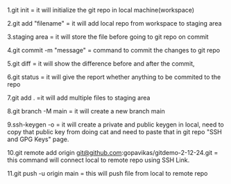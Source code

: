 1.git init = it will initialize the git repo in local machine(workspace)

2.git add "filename" = it will add local repo from workspace to staging area

3.staging area = it will store the file before going to git repo on commit

4.git commit -m "message" = command to commit the changes to git repo

5.git diff = it will show the difference before and after the commit, 

6.git status = it will give the report whether anything to be commited to the repo

7.git add . =it will add multiple files to staging area

8.git branch -M main = it will create a new branch main

9.ssh-keygen -o = it will create a private and public keygen in local, need to copy that public key from doing cat and need to paste that in git repo "SSH and GPG Keys" page.

10.git remote add origin git@github.com:gopavikas/gitdemo-2-12-24.git = this command will connect local to remote repo using SSH Link.

11.git push -u origin main = this will push file from local to remote repo


